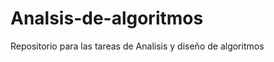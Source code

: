 Analsis-de-algoritmos
=====================

Repositorio para las tareas de Analisis y diseño de algoritmos